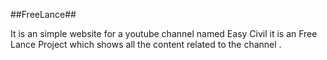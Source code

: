 ##FreeLance##

It is an simple website for a youtube channel named Easy Civil it is an Free Lance Project which shows all the content related to the channel .
